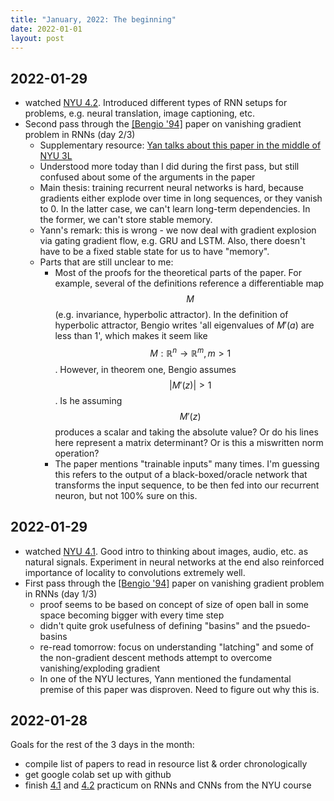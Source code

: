 ```yaml
---
title: "January, 2022: The beginning"
date: 2022-01-01
layout: post
---
```


<script src="https://cdn.mathjax.org/mathjax/latest/MathJax.js?config=TeX-AMS-MML_HTMLorMML" type="text/javascript"></script>

## 2022-01-29

- watched [NYU 4.2](https://www.youtube.com/watch?v=5KSGNomPJTE). Introduced different types of RNN setups for problems, e.g. neural translation, image captioning, etc.
- Second pass through the [[Bengio '94]](http://www.iro.umontreal.ca/~lisa/pointeurs/ieeetrnn94.pdf) paper on vanishing gradient problem in RNNs (day 2/3)
	- Supplementary resource: [Yan talks about this paper in the middle of NYU 3L](https://youtu.be/7dU3TFBJl-0?t=1703)
	- Understood more today than I did during the first pass, but still confused about some of the arguments in the paper
	- Main thesis: training recurrent neural networks is hard, because gradients either explode over time in long sequences, or they vanish to 0. In the  latter case, we can't learn long-term dependencies. In the former, we can't store stable memory.
	- Yann's remark: this is wrong - we now deal with gradient explosion via gating gradient flow, e.g. GRU and LSTM. Also, there doesn't have to be a fixed stable state for us to have "memory". 
	- Parts that are still unclear to me:
		- Most of the proofs for the theoretical parts of the paper. For example, several of the definitions reference a differentiable map $$M$$ (e.g. invariance, hyperbolic attractor). In the definition of hyperbolic attractor, Bengio writes 'all eigenvalues of $M'(a)$ are less than 1', which makes it seem like $$M: \mathbb{R}^n \rightarrow \mathbb{R}^m, m > 1$$. However, in theorem one, Bengio assumes $$|M'(z)|>1$$. Is he assuming $$M'(z)$$ produces a scalar and taking the absolute value? Or do his lines here represent a matrix determinant? Or is this a miswritten norm operation?
		- The paper mentions "trainable inputs" many times. I'm guessing this refers to the output of a black-boxed/oracle network that transforms the input sequence, to be then fed into  our recurrent neuron, but not 100% sure on this.


## 2022-01-29

- watched [NYU 4.1](https://www.youtube.com/watch?v=KvvNkE2vQVk). Good intro to thinking about images, audio, etc. as natural signals. Experiment in neural networks at the end also reinforced importance of locality to convolutions extremely well.
- First pass through the [[Bengio '94]](http://www.iro.umontreal.ca/~lisa/pointeurs/ieeetrnn94.pdf) paper on vanishing gradient problem in RNNs (day 1/3)
	- proof seems to be based on concept of size of open ball in some space becoming bigger with every time step
	- didn't quite grok usefulness of defining "basins" and the psuedo-basins 
	- re-read tomorrow: focus on understanding "latching" and some of the non-gradient descent methods attempt to overcome vanishing/exploding gradient
	- In one of the NYU lectures, Yann mentioned the fundamental premise of this paper was disproven. Need to figure out why this is.


## 2022-01-28
Goals for the rest of the 3 days in the month:

- compile list of papers to read in resource list & order chronologically
- get google colab set up with github
- finish [4.1](https://www.youtube.com/watch?v=KvvNkE2vQVk) and [4.2](https://www.youtube.com/watch?v=5KSGNomPJTE) practicum on RNNs and CNNs from the NYU course
